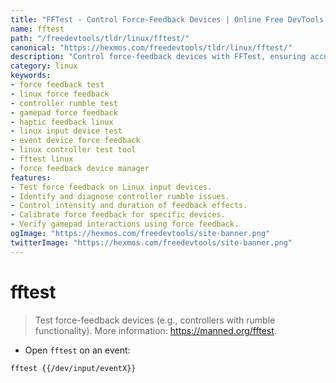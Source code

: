 ```yaml
---
title: "FFTest - Control Force-Feedback Devices | Online Free DevTools by Hexmos"
name: fftest
path: "/freedevtools/tldr/linux/fftest/"
canonical: "https://hexmos.com/freedevtools/tldr/linux/fftest/"
description: "Control force-feedback devices with FFTest, ensuring accurate rumble functionality. Verify gamepad interactions and diagnose controller issues with this tool. Free online tool, no registration required."
category: linux
keywords:
- force feedback test
- linux force feedback
- controller rumble test
- gamepad force feedback
- haptic feedback linux
- linux input device test
- event device force feedback
- linux controller test tool
- fftest linux
- force feedback device manager
features:
- Test force feedback on Linux input devices.
- Identify and diagnose controller rumble issues.
- Control intensity and duration of feedback effects.
- Calibrate force feedback for specific devices.
- Verify gamepad interactions using force feedback.
ogImage: "https://hexmos.com/freedevtools/site-banner.png"
twitterImage: "https://hexmos.com/freedevtools/site-banner.png"
---
```


# fftest

> Test force-feedback devices (e.g., controllers with rumble functionality).
> More information: <https://manned.org/fftest>.

- Open `fftest` on an event:

`fftest {{/dev/input/eventX}}`
